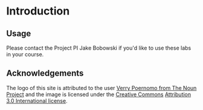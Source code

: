 # Introduction

## Usage

Please contact the Project PI Jake Bobowski if you'd like to use these labs in your course.

## Acknowledgements

The logo of this site is attributed to the user [Verry Poernomo from The Noun Project](https://thenounproject.com/icon/physics-6249939/) and the image is licensed under the [Creative Commons](https://en.wikipedia.org/wiki/en:Creative_Commons) [Attribution 3.0 International license](https://creativecommons.org/licenses/by-sa/3.0/deed.en).